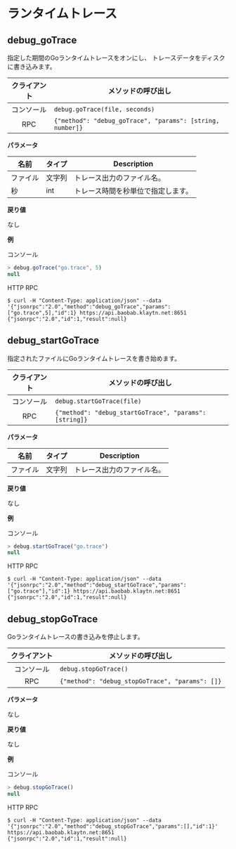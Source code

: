 # ランタイムトレース <a id="go-runtime-tracing"></a>

## debug_goTrace <a id="debug_gotrace"></a>

指定した期間のGoランタイムトレースをオンにし、 トレースデータをディスクに書き込みます。

| クライアント | メソッドの呼び出し                                                 |
|:------:| --------------------------------------------------------- |
| コンソール  | `debug.goTrace(file, seconds)`                            |
|  RPC   | `{"method": "debug_goTrace", "params": [string, number]}` |

**パラメータ**

| 名前   | タイプ | Description       |
| ---- | --- | ----------------- |
| ファイル | 文字列 | トレース出力のファイル名。     |
| 秒    | int | トレース時間を秒単位で指定します。 |

**戻り値**

なし

**例**

コンソール
```javascript
> debug.goTrace("go.trace", 5)
null
```
HTTP RPC

```shell
$ curl -H "Content-Type: application/json" --data '{"jsonrpc":"2.0","method":"debug_goTrace","params":["go.trace",5],"id":1} https://api.baobab.klaytn.net:8651
{"jsonrpc":"2.0","id":1,"result":null}
```


## debug_startGoTrace <a id="debug_startgotrace"></a>

指定されたファイルにGoランタイムトレースを書き始めます。

| クライアント | メソッドの呼び出し                                              |
|:------:| ------------------------------------------------------ |
| コンソール  | `debug.startGoTrace(file)`                             |
|  RPC   | `{"method": "debug_startGoTrace", "params": [string]}` |

**パラメータ**

| 名前   | タイプ | Description   |
| ---- | --- | ------------- |
| ファイル | 文字列 | トレース出力のファイル名。 |

**戻り値**

なし

**例**

コンソール
```javascript
> debug.startGoTrace("go.trace")
null
```
HTTP RPC
```shell
$ curl -H "Content-Type: application/json" --data '{"jsonrpc":"2.0","method":"debug_startGoTrace","params":["go.trace"],"id":1} https://api.baobab.klaytn.net:8651
{"jsonrpc":"2.0","id":1,"result":null}
```


## debug_stopGoTrace <a id="debug_stopgotrace"></a>

Goランタイムトレースの書き込みを停止します。

| クライアント | メソッドの呼び出し                                       |
|:------:| ----------------------------------------------- |
| コンソール  | `debug.stopGoTrace()`                           |
|  RPC   | `{"method": "debug_stopGoTrace", "params": []}` |

**パラメータ**

なし

**戻り値**

なし

**例**

コンソール
```javascript
> debug.stopGoTrace()
null
```
HTTP RPC
```shell
$ curl -H "Content-Type: application/json" --data '{"jsonrpc":"2.0","method":"debug_stopGoTrace","params":[],"id":1}' https://api.baobab.klaytn.net:8651
{"jsonrpc":"2.0","id":1,"result":null}
```

